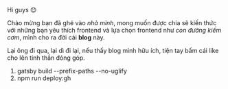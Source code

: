 Hi guys 😊

Chào mừng bạn đã ghé vào *nhà mình*, mong muốn được chia sẽ kiến thức với những bạn yêu thích frontend và lựa chọn frontend như *con đường kiếm cơm*, mình cho ra đời cái **blog** này.

Lại ông đi qua, lại dì đi lại, nếu thấy blog mình hữu ích, tiện tay bấm cái like cho lên tinh thần đóng góp.

1. gatsby build --prefix-paths --no-uglify
2. npm run deploy:gh